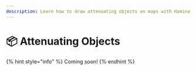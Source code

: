 ```yaml
---
description: Learn how to draw attenuating objects on maps with Hamina Network Planner.
---
```


# 📦 Attenuating Objects

{% hint style="info" %}
Coming soon!
{% endhint %}
